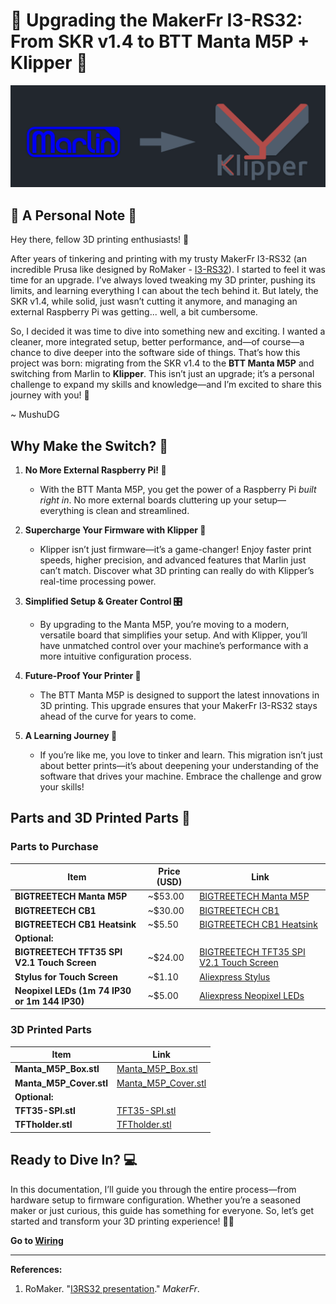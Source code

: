 # 🚀 Upgrading the MakerFr I3-RS32: From SKR v1.4 to BTT Manta M5P + Klipper 🚀

![Marlin_To_Klipper](https://github.com/MushuDG/MakerFr_I3-RS32-K/blob/main/Pictures/Readme/Marlin_To_Klipper.png)

## 🌟 A Personal Note 🌟

Hey there, fellow 3D printing enthusiasts! 👋

After years of tinkering and printing with my trusty MakerFr I3-RS32 (an incredible Prusa like designed by RoMaker - [I3-RS32](https://www.makerfr.com/en/imprimante-3d/i3-rs32/presentation-de-la-i3rs32/)). I started to feel it was time for an upgrade. I’ve always loved tweaking my 3D printer, pushing its limits, and learning everything I can about the tech behind it. But lately, the SKR v1.4, while solid, just wasn’t cutting it anymore, and managing an external Raspberry Pi was getting... well, a bit cumbersome.

So, I decided it was time to dive into something new and exciting. I wanted a cleaner, more integrated setup, better performance, and—of course—a chance to dive deeper into the software side of things. That’s how this project was born: migrating from the SKR v1.4 to the **BTT Manta M5P** and switching from Marlin to **Klipper**. This isn’t just an upgrade; it’s a personal challenge to expand my skills and knowledge—and I’m excited to share this journey with you! 🎉

~ MushuDG

## Why Make the Switch? 🤔

1. **No More External Raspberry Pi! 🥳**

   - With the BTT Manta M5P, you get the power of a Raspberry Pi *built right in*. No more external boards cluttering up your setup—everything is clean and streamlined.
2. **Supercharge Your Firmware with Klipper 🚀**

   - Klipper isn’t just firmware—it’s a game-changer! Enjoy faster print speeds, higher precision, and advanced features that Marlin just can’t match. Discover what 3D printing can really do with Klipper’s real-time processing power.
3. **Simplified Setup & Greater Control 🎛️**

   - By upgrading to the Manta M5P, you’re moving to a modern, versatile board that simplifies your setup. And with Klipper, you’ll have unmatched control over your machine’s performance with a more intuitive configuration process.
4. **Future-Proof Your Printer 🔮**

   - The BTT Manta M5P is designed to support the latest innovations in 3D printing. This upgrade ensures that your MakerFr I3-RS32 stays ahead of the curve for years to come.
5. **A Learning Journey 🧠**

   - If you’re like me, you love to tinker and learn. This migration isn’t just about better prints—it’s about deepening your understanding of the software that drives your machine. Embrace the challenge and grow your skills!

## Parts and 3D Printed Parts 🛒

### Parts to Purchase

| Item                                             | Price (USD) | Link                                                                                                                   |
|--------------------------------------------------|-------------|------------------------------------------------------------------------------------------------------------------------|
| **BIGTREETECH Manta M5P**                        | ~$53.00     | [BIGTREETECH Manta M5P](https://biqu.equipment/products/manta-m4p-m8p?variant=40215552852066)                          |
| **BIGTREETECH CB1**                              | ~$30.00     | [BIGTREETECH CB1](https://biqu.equipment/products/manta-m4p-m8p?variant=39847241384034)                                |
| **BIGTREETECH CB1 Heatsink**                     | ~$5.50      | [BIGTREETECH CB1 Heatsink](https://biqu.equipment/products/manta-m4p-m8p?variant=39847241416802)                       |
| **Optional:**                                    |             |                                                                                                                        |
| **BIGTREETECH TFT35 SPI V2.1 Touch Screen**      | ~$24.00     | [BIGTREETECH TFT35 SPI V2.1 Touch Screen](https://biqu.equipment/collections/lcd-screen/products/bigtreetech-tft35-spi-v2-1-touchscreen-io2can-module) |
| **Stylus for Touch Screen**                      | ~$1.10      | [Aliexpress Stylus](https://fr.aliexpress.com/item/1005006539716369.html?gatewayAdapt=glo2fra)                                                            |
| **Neopixel LEDs (1m 74 IP30 or 1m 144 IP30)**                   | ~$5.00| [Aliexpress Neopixel LEDs](https://fr.aliexpress.com/item/1005006224130239.html?gatewayAdapt=glo2fra)                                                     |


### 3D Printed Parts

| Item                      | Link                                                                                              |
|---------------------------|---------------------------------------------------------------------------------------------------|
| **Manta_M5P_Box.stl**      | [Manta_M5P_Box.stl](https://github.com/MushuDG/MakerFr_I3-RS32-K/tree/main/STL)                   |
| **Manta_M5P_Cover.stl**    | [Manta_M5P_Cover.stl](https://github.com/MushuDG/MakerFr_I3-RS32-K/tree/main/STL)                 |
| **Optional:**             |                                                                                                   |
| **TFT35-SPI.stl**          | [TFT35-SPI.stl](https://github.com/MushuDG/MakerFr_I3-RS32-K/tree/main/STL)                       |
| **TFTholder.stl**          | [TFTholder.stl](https://github.com/MushuDG/MakerFr_I3-RS32-K/tree/main/STL)                       |


## Ready to Dive In? 💻

In this documentation, I’ll guide you through the entire process—from hardware setup to firmware configuration. Whether you’re a seasoned maker or just curious, this guide has something for everyone. So, let’s get started and transform your 3D printing experience! 🔧✨

**Go to [Wiring](https://github.com/MushuDG/MakerFr_I3-RS32-K/blob/main/Documentation/1_Wiring.md)**

---

**References:**

1. RoMaker. "[I3RS32 presentation](https://www.makerfr.com/en/imprimante-3d/i3-rs32/presentation-de-la-i3rs32/)." *MakerFr*.
